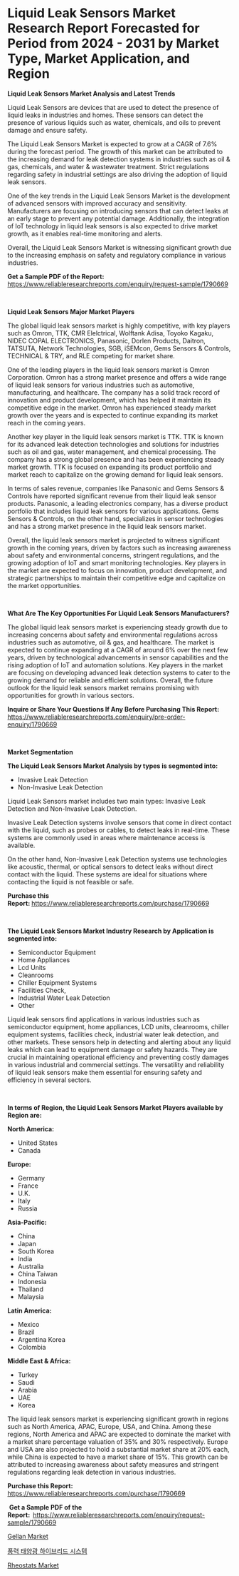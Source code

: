 <p><h1>Liquid Leak Sensors Market Research Report Forecasted for Period from 2024 -  2031 by Market Type, Market Application, and Region</h1></p><p><strong>Liquid Leak Sensors Market Analysis and Latest Trends</strong></p>
<p><p>Liquid Leak Sensors are devices that are used to detect the presence of liquid leaks in industries and homes. These sensors can detect the presence of various liquids such as water, chemicals, and oils to prevent damage and ensure safety.</p><p>The Liquid Leak Sensors Market is expected to grow at a CAGR of 7.6% during the forecast period. The growth of this market can be attributed to the increasing demand for leak detection systems in industries such as oil & gas, chemicals, and water & wastewater treatment. Strict regulations regarding safety in industrial settings are also driving the adoption of liquid leak sensors.</p><p>One of the key trends in the Liquid Leak Sensors Market is the development of advanced sensors with improved accuracy and sensitivity. Manufacturers are focusing on introducing sensors that can detect leaks at an early stage to prevent any potential damage. Additionally, the integration of IoT technology in liquid leak sensors is also expected to drive market growth, as it enables real-time monitoring and alerts.</p><p>Overall, the Liquid Leak Sensors Market is witnessing significant growth due to the increasing emphasis on safety and regulatory compliance in various industries.</p></p>
<p><strong>Get a Sample PDF of the Report:&nbsp;</strong> <a href="https://www.reliableresearchreports.com/enquiry/request-sample/1790669">https://www.reliableresearchreports.com/enquiry/request-sample/1790669</a></p>
<p>&nbsp;</p>
<p><strong>Liquid Leak Sensors Major Market Players</strong></p>
<p><p>The global liquid leak sensors market is highly competitive, with key players such as Omron, TTK, CMR Elelctrical, Wolftank Adisa, Toyoko Kagaku, NIDEC COPAL ELECTRONICS, Panasonic, Dorlen Products, Daitron, TATSUTA, Network Technologies, SGB, iSEMcon, Gems Sensors & Controls, TECHNICAL & TRY, and RLE competing for market share.</p><p>One of the leading players in the liquid leak sensors market is Omron Corporation. Omron has a strong market presence and offers a wide range of liquid leak sensors for various industries such as automotive, manufacturing, and healthcare. The company has a solid track record of innovation and product development, which has helped it maintain its competitive edge in the market. Omron has experienced steady market growth over the years and is expected to continue expanding its market reach in the coming years.</p><p>Another key player in the liquid leak sensors market is TTK. TTK is known for its advanced leak detection technologies and solutions for industries such as oil and gas, water management, and chemical processing. The company has a strong global presence and has been experiencing steady market growth. TTK is focused on expanding its product portfolio and market reach to capitalize on the growing demand for liquid leak sensors.</p><p>In terms of sales revenue, companies like Panasonic and Gems Sensors & Controls have reported significant revenue from their liquid leak sensor products. Panasonic, a leading electronics company, has a diverse product portfolio that includes liquid leak sensors for various applications. Gems Sensors & Controls, on the other hand, specializes in sensor technologies and has a strong market presence in the liquid leak sensors market.</p><p>Overall, the liquid leak sensors market is projected to witness significant growth in the coming years, driven by factors such as increasing awareness about safety and environmental concerns, stringent regulations, and the growing adoption of IoT and smart monitoring technologies. Key players in the market are expected to focus on innovation, product development, and strategic partnerships to maintain their competitive edge and capitalize on the market opportunities.</p></p>
<p>&nbsp;</p>
<p><strong>What Are The Key Opportunities For Liquid Leak Sensors Manufacturers?</strong></p>
<p><p>The global liquid leak sensors market is experiencing steady growth due to increasing concerns about safety and environmental regulations across industries such as automotive, oil & gas, and healthcare. The market is expected to continue expanding at a CAGR of around 6% over the next few years, driven by technological advancements in sensor capabilities and the rising adoption of IoT and automation solutions. Key players in the market are focusing on developing advanced leak detection systems to cater to the growing demand for reliable and efficient solutions. Overall, the future outlook for the liquid leak sensors market remains promising with opportunities for growth in various sectors.</p></p>
<p><strong>Inquire or Share Your Questions If Any Before Purchasing This Report:</strong> <a href="https://www.reliableresearchreports.com/enquiry/pre-order-enquiry/1790669">https://www.reliableresearchreports.com/enquiry/pre-order-enquiry/1790669</a></p>
<p>&nbsp;</p>
<p><strong>Market Segmentation</strong></p>
<p><strong>The Liquid Leak Sensors Market Analysis by types is segmented into:</strong></p>
<p><ul><li>Invasive Leak Detection</li><li>Non-Invasive Leak Detection</li></ul></p>
<p><p>Liquid Leak Sensors market includes two main types: Invasive Leak Detection and Non-Invasive Leak Detection. </p><p>Invasive Leak Detection systems involve sensors that come in direct contact with the liquid, such as probes or cables, to detect leaks in real-time. These systems are commonly used in areas where maintenance access is available.</p><p>On the other hand, Non-Invasive Leak Detection systems use technologies like acoustic, thermal, or optical sensors to detect leaks without direct contact with the liquid. These systems are ideal for situations where contacting the liquid is not feasible or safe.</p></p>
<p><strong>Purchase this Report:&nbsp;</strong><a href="https://www.reliableresearchreports.com/purchase/1790669">https://www.reliableresearchreports.com/purchase/1790669</a></p>
<p>&nbsp;</p>
<p><strong>The Liquid Leak Sensors Market Industry Research by Application is segmented into:</strong></p>
<p><ul><li>Semiconductor Equipment</li><li>Home Appliances</li><li>Lcd Units</li><li>Cleanrooms</li><li>Chiller Equipment Systems</li><li>Facilities Check,</li><li>Industrial Water Leak Detection</li><li>Other</li></ul></p>
<p><p>Liquid leak sensors find applications in various industries such as semiconductor equipment, home appliances, LCD units, cleanrooms, chiller equipment systems, facilities check, industrial water leak detection, and other markets. These sensors help in detecting and alerting about any liquid leaks which can lead to equipment damage or safety hazards. They are crucial in maintaining operational efficiency and preventing costly damages in various industrial and commercial settings. The versatility and reliability of liquid leak sensors make them essential for ensuring safety and efficiency in several sectors.</p></p>
<p>&nbsp;</p>
<p><strong>In terms of Region, the Liquid Leak Sensors Market Players available by Region are:</strong></p>
<p>
    <p> <strong> North America: </strong>
        <ul>
            <li>United States</li>
            <li>Canada</li>
        </ul>
        </p> 
    <p> <strong> Europe: </strong>
        <ul>
            <li>Germany</li>
            <li>France</li>
            <li>U.K.</li>
            <li>Italy</li>
            <li>Russia</li>
        </ul>
        </p> 
    <p> <strong> Asia-Pacific: </strong>
        <ul>
            <li>China</li>
            <li>Japan</li>
            <li>South Korea</li>
            <li>India</li>
            <li>Australia</li>
            <li>China Taiwan</li>
            <li>Indonesia</li>
            <li>Thailand</li>
            <li>Malaysia</li>
        </ul>
        </p> 
    <p> <strong> Latin America: </strong>
        <ul>
            <li>Mexico</li>
            <li>Brazil</li>
            <li>Argentina Korea</li>
            <li>Colombia</li>
        </ul>
        </p> 
    <p> <strong> Middle East & Africa: </strong>
        <ul>
            <li>Turkey</li>
            <li>Saudi</li>
            <li>Arabia</li>
            <li>UAE</li>
            <li>Korea</li>
        </ul>
    </p>
    </p>
<p><p>The liquid leak sensors market is experiencing significant growth in regions such as North America, APAC, Europe, USA, and China. Among these regions, North America and APAC are expected to dominate the market with a market share percentage valuation of 35% and 30% respectively. Europe and USA are also projected to hold a substantial market share at 20% each, while China is expected to have a market share of 15%. This growth can be attributed to increasing awareness about safety measures and stringent regulations regarding leak detection in various industries.</p></p>
<p><strong>Purchase this Report: </strong><a href="https://www.reliableresearchreports.com/purchase/1790669">https://www.reliableresearchreports.com/purchase/1790669</a></p>
<p>&nbsp;<strong>Get a Sample PDF of the Report:&nbsp;&nbsp;</strong><a href="https://www.reliableresearchreports.com/enquiry/request-sample/1790669">https://www.reliableresearchreports.com/enquiry/request-sample/1790669</a></p>
<p><strong></strong></p>
<p><p><a href="https://metal-farmhouse-e95.notion.site/Gellan-Market-Research-Report-Provides-Critical-Insights-that-can-help-Shape-Business-Development-an-f5c52226e9684fd9965dc75586fc9073">Gellan Market</a></p><p><a href="https://medium.com/@bobbyreitenberg879562023/%ED%92%8D%EB%A0%A5-%ED%83%9C%EC%96%91-%ED%98%BC%ED%95%A9-%EC%8B%9C%EC%8A%A4%ED%85%9C-%EC%8B%9C%EC%9E%A5-%EC%84%B1%EA%B3%B5%EC%A0%81%EC%9D%B8-%EB%B9%84%EC%A6%88%EB%8B%88%EC%8A%A4-%EC%A0%84%EB%9E%B5%EC%9D%98-%EC%97%B4%EC%87%A0-2031%EB%85%84%EA%B9%8C%EC%A7%80-%EC%98%88%EC%B8%A1-b6b73407da1f">풍력 태양광 하이브리드 시스템</a></p><p><a href="https://github.com/provorikovar/Market-Research-Report-List-3/blob/main/rheostats-market.md">Rheostats Market</a></p></p>
